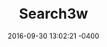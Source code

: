 ---
layout: single-project
title:  "Search3w"
date:   2016-09-30 13:02:21 -0400
categories: project
type: Website
featured: false
pageurl: https://www.search3w.com
thumbnail: ../assets/project-thumbnail/search3w-logo.svg
tools: WordPress(PHP), JavaScript(JQuery), HTML, SASS, Gulp.js
summary: |
  Search3w is an SEO company looking for a rebrand through creating a new company website. A WordPress theme was built for Search3w consisting of custom post types and forms in the backend. The front end is designed to be unique, maintainable, and easily updated. 
---